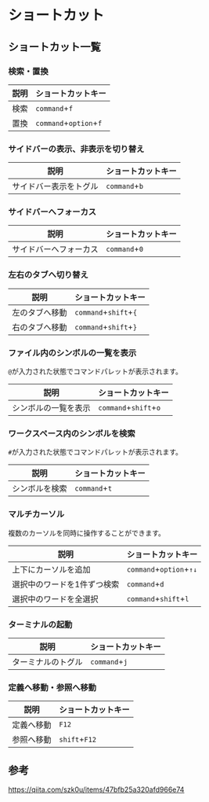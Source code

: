 # ショートカット
## ショートカット一覧

### 検索・置換
| 説明 | ショートカットキー     |
| ---- | ---------------------- |
| 検索 | `command`+`f`          |
| 置換 | `command`+`option`+`f` |

### サイドバーの表示、非表示を切り替え

| 説明                   | ショートカットキー |
| ---------------------- | ------------------ |
| サイドバー表示をトグル | `command`+`b`      |

### サイドバーへフォーカス

| 説明                   | ショートカットキー |
| ---------------------- | ------------------ |
| サイドバーへフォーカス | `command`+`0`      |

### 左右のタブへ切り替え

| 説明           | ショートカットキー    |
| -------------- | --------------------- |
| 左のタブへ移動 | `command`+`shift`+`{` |
| 右のタブへ移動 | `command`+`shift`+`}` |

### ファイル内のシンボルの一覧を表示
`@`が入力された状態でコマンドパレットが表示されます。

| 説明                 | ショートカットキー    |
| -------------------- | --------------------- |
| シンボルの一覧を表示 | `command`+`shift`+`o` |

### ワークスペース内のシンボルを検索
`#`が入力された状態でコマンドパレットが表示されます。

| 説明           | ショートカットキー |
| -------------- | ------------------ |
| シンボルを検索 | `command`+`t`      |

### マルチカーソル
複数のカーソルを同時に操作することができます。

| 説明                        | ショートカットキー      |
| --------------------------- | ----------------------- |
| 上下にカーソルを追加        | `command`+`option`+`↑↓` |
| 選択中のワードを1件ずつ検索 | `command`+`d`           |
| 選択中のワードを全選択      | `command`+`shift`+`l`   |

### ターミナルの起動

| 説明                        | ショートカットキー      |
| --------------------------- | ----------------------- |
| ターミナルのトグル        | `command`+`j` |

### 定義へ移動・参照へ移動

| 説明       | ショートカットキー |
| ---------- | ------------------ |
| 定義へ移動 | `F12`              |
| 参照へ移動 | `shift`+`F12`      |



## 参考
https://qiita.com/szk0u/items/47bfb25a320afd966e74
